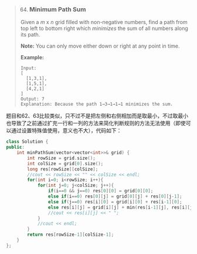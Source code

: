 > 64. ### Minimum Path Sum
>
> Given a *m* x *n* grid filled with non-negative numbers, find a path from top left to bottom right which *minimizes* the sum of all numbers along its path.
>
> **Note:** You can only move either down or right at any point in time.
>
> **Example:**
>
> ```
> Input:
> [
>   [1,3,1],
>   [1,5,1],
>   [4,2,1]
> ]
> Output: 7
> Explanation: Because the path 1→3→1→1→1 minimizes the sum.
> ```

题目和62、63比较类似，只不过不是把左侧和右侧相加而是取最小，不过取最小也导致了之前通过扩充一行和一列的方法来简化判断规则的方法无法使用（即使可以通过设置特殊值使用，意义也不大），代码如下：

```cpp
class Solution {
public:
    int minPathSum(vector<vector<int>>& grid) {
        int rowSize = grid.size();
        int colSize = grid[0].size();
        long res[rowSize][colSize];
        //cout << rowSize << "" << colSize << endl;
        for(int i=0; i<rowSize; i++){
            for(int j=0; j<colSize; j++){
                if(i==0 && j==0) res[0][0] = grid[0][0];
                else if(i==0) res[0][j] = grid[0][j] + res[0][j-1];
                else if(j==0) res[i][0] = grid[i][0] + res[i-1][0];
                else res[i][j] = grid[i][j] + min(res[i-1][j], res[i][j-1]);
                //cout << res[i][j] << " ";
            }
            //cout << endl;
        }
        return res[rowSize-1][colSize-1];
    }
};
```


